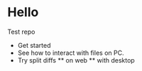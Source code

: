 # Hello
Test repo
* Get started
* See how to interact with files on PC.
* Try split diffs
** on web
** with desktop
